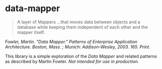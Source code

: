 # data-mapper

<blockquote>
	A layer of Mappers ...that moves data between objects and a database while keeping them independent of each other and the mapper itself.
</blockquote>
<cite>
	Fowler, Martin. "Data Mapper." Patterns of Enterprise Application Architecture. Boston, Mass. ; Munich: Addison-Wesley, 2003. 165. Print.
</cite>

This library is a simple exploration of the _Data Mapper_ and related patterns as described by Martin Fowler. *Not intended for use in production.*
